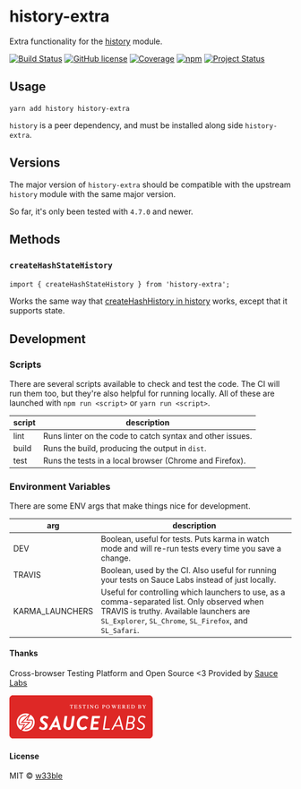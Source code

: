 # history-extra

Extra functionality for the [history](https://github.com/ReactTraining/history) module.

[![Build Status](https://travis-ci.org/w33ble/history-extra.svg?branch=master)](https://travis-ci.org/w33ble/history-extra)
[![GitHub license](https://img.shields.io/badge/license-MIT-blue.svg)](https://raw.githubusercontent.com/w33ble/history-extra/master/LICENSE)
[![Coverage](https://img.shields.io/codecov/c/github/w33ble/history-extra.svg)](https://codecov.io/gh/w33ble/history-extra)
[![npm](https://img.shields.io/npm/v/history-extra.svg)](https://www.npmjs.com/package/history-extra)
[![Project Status](https://img.shields.io/badge/status-stable-brightgreen.svg)](https://nodejs.org/api/documentation.html#documentation_stability_index)

## Usage

```
yarn add history history-extra
```

`history` is a peer dependency, and must be installed along side `history-extra`.

## Versions

The major version of `history-extra` should be compatible with the upstream `history` module with the same major version.

So far, it's only been tested with `4.7.0` and newer.

## Methods

### `createHashStateHistory`

```
import { createHashStateHistory } from 'history-extra';
```

Works the same way that [createHashHistory in history](https://github.com/ReactTraining/history/blob/master/README.md#usage) works, except that it supports state.

## Development

### Scripts

There are several scripts available to check and test the code. The CI will run them too, but they're also helpful for running locally. All of these are launched with `npm run <script>` or `yarn run <script>`.

script | description
------ | -----------
lint | Runs linter on the code to catch syntax and other issues.
build | Runs the build, producing the output in `dist`.
test | Runs the tests in a local browser (Chrome and Firefox).

### Environment Variables

There are some ENV args that make things nice for development.

arg | description
--- | -----------
DEV | Boolean, useful for tests. Puts karma in watch mode and will re-run tests every time you save a change.
TRAVIS | Boolean, used by the CI. Also useful for running your tests on Sauce Labs instead of just locally.
KARMA_LAUNCHERS | Useful for controlling which launchers to use, as a comma-separated list. Only observed when TRAVIS is truthy. Available launchers are `SL_Explorer`, `SL_Chrome`, `SL_Firefox`, and `SL_Safari`.

#### Thanks

Cross-browser Testing Platform and Open Source <3 Provided by [Sauce Labs](https://saucelabs.com)

[![Testing Provided by Sauce Labs](sauce.png)](https://saucelabs.com/)

#### License

MIT © [w33ble](https://github.com/w33ble)
